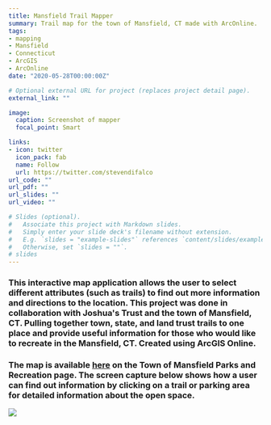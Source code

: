 ```yaml
---
title: Mansfield Trail Mapper
summary: Trail map for the town of Mansfield, CT made with ArcOnline.
tags:
- mapping
- Mansfield
- Connecticut
- ArcGIS
- ArcOnline
date: "2020-05-28T00:00:00Z"

# Optional external URL for project (replaces project detail page).
external_link: ""

image:
  caption: Screenshot of mapper
  focal_point: Smart

links:
- icon: twitter
  icon_pack: fab
  name: Follow
  url: https://twitter.com/stevendifalco
url_code: ""
url_pdf: ""
url_slides: ""
url_video: ""

# Slides (optional).
#   Associate this project with Markdown slides.
#   Simply enter your slide deck's filename without extension.
#   E.g. `slides = "example-slides"` references `content/slides/example-slides.md`.
#   Otherwise, set `slides = ""`.
# slides 
---
```


### This interactive map application allows the user to select different attributes (such as trails) to find out more information and directions to the location. This project was done in collaboration with Joshua's Trust and the town of Mansfield, CT. Pulling together town, state, and land trust trails to one place and provide useful information for those who would like to recreate in the Mansfield, CT. Created using ArcGIS Online.

### The map is available [here](https://arcg.is/00P94P) on the Town of Mansfield Parks and Recreation page. The screen capture below shows how a user can find out information by clicking on a trail or parking area for detailed information about the open space.

![](ScreenShot.png)
